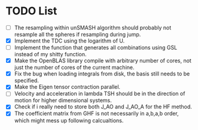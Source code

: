 # TODO List

- [ ] The resampling within unSMASH algorithm should probably not resample all the spheres if resampling during jump.
- [x] Implement the TDC using the logarithm of U.
- [ ] Implement the function that generates all combinations using GSL instead of my shitty function.
- [x] Make the OpenBLAS library compile with arbitrary number of cores, not just the number of cores of the current machine.
- [x] Fix the bug when loading integrals from disk, the basis still needs to be specified.
- [x] Make the Eigen tensor contraction parallel.
- [ ] Velocity and acceleration in lambda TSH should be in the direction of motion for higher dimensional systems.
- [x] Check if i really need to store both J_AO and J_AO_A for the HF method.
- [x] The coefficient matrix from GHF is not necessarily in a,b,a,b order, which might mess up following calcualtions.
